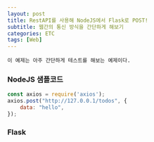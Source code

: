 ```yaml
---
layout: post
title: RestAPI를 사용해 NodeJS에서 Flask로 POST!
subtitle: 웹간의 통신 방식을 간단하게 해보기
categories: ETC
tags: [Web]
---
```


```
이 예제는 아주 간단하게 테스트를 해보는 예제이다.
```


### NodeJS 샘플코드

```javascript
const axios = require('axios');
axios.post("http://127.0.0.1/todos", { 
	data: "hello",
});
```


### Flask 



